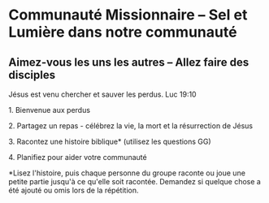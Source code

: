 # Communauté Missionnaire – Sel et Lumière dans notre communauté

## Aimez-vous les uns les autres – Allez faire des disciples

Jésus est venu chercher et sauver les perdus. Luc 19:10

1\. Bienvenue aux perdus

2\. Partagez un repas - célébrez la vie, la mort et la résurrection de Jésus

3\. Racontez une histoire biblique\* (utilisez les questions GG)

4\. Planifiez pour aider votre communauté

\*Lisez l'histoire, puis chaque personne du groupe raconte ou joue une petite partie jusqu'à ce qu'elle soit racontée. Demandez si quelque chose a été ajouté ou omis lors de la répétition.
